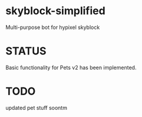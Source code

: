 # skyblock-simplified
Multi-purpose bot for hypixel skyblock

# STATUS
Basic functionality for Pets v2 has been implemented.

# TODO
updated pet stuff soontm
